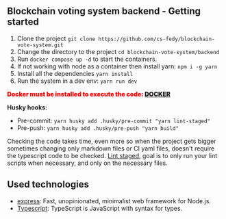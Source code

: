 ## **Blockchain voting system backend - Getting started**

1. Clone the project `git clone https://github.com/cs-fedy/blockchain-vote-system.git`
2. Change the directory to the project `cd blockchain-vote-system/backend`
3. Run `docker compose up -d` to start the containers.
4. If not working with node as a container then install yarn: `npm i -g yarn`
5. Install all the dependencies `yarn install`
6. Run the system in a dev env: `yarn run dev`

<span style="color:red; font-weight: 900">Docker must be installed to execute the code: <a href="https://www.docker.com/">DOCKER</a></span>

**Husky hooks:**

- Pre-commit: `yarn husky add .husky/pre-commit "yarn lint-staged"`
- Pre-push: `yarn husky add .husky/pre-push "yarn build"`

Checking the code takes time, even more so when the project gets bigger sometimes changing only markdown files or CI yaml files, doesn't require the typescript code to be checked. [Lint staged](https://github.com/okonet/lint-staged), goal is to only run your lint scripts when necessary, and only on the necessary files.

## **Used technologies**

- [express](https://expressjs.com/): Fast, unopinionated, minimalist web framework for Node.js.
- [Typescript](https://www.typescriptlang.org/): TypeScript is JavaScript with syntax for types.
